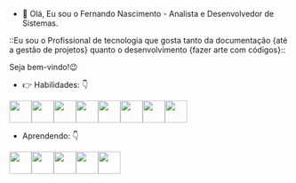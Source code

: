- 👋 Olá, Eu sou o Fernando Nascimento - Analista e Desenvolvedor de Sistemas.

::Eu sou o Profissional de tecnologia que gosta tanto da documentação {até a gestão de projetos} quanto o desenvolvimento {fazer arte com códigos}::

Seja bem-vindo!😉


- :point_right: Habilidades: :point_down:



<img src="https://cdn.jsdelivr.net/gh/devicons/devicon/icons/php/php-original.svg" width="40" height="40" /><img src="https://cdn.jsdelivr.net/gh/devicons/devicon/icons/linux/linux-original.svg" width="40" height="40" /><img src="https://cdn.jsdelivr.net/gh/devicons/devicon/icons/laravel/laravel-plain-wordmark.svg" width="40" height="40" /><img src="https://cdn.jsdelivr.net/gh/devicons/devicon/icons/docker/docker-original-wordmark.svg" width="40"  height="40" /><img src="https://cdn.jsdelivr.net/gh/devicons/devicon/icons/git/git-original.svg" width="40"  height="40" /><img src="https://cdn.jsdelivr.net/gh/devicons/devicon/icons/bootstrap/bootstrap-original-wordmark.svg"  width="40"  height="40" /><img src="https://cdn.jsdelivr.net/gh/devicons/devicon/icons/mysql/mysql-original-wordmark.svg" width="40"  height="40"  /><img src="https://cdn.jsdelivr.net/gh/devicons/devicon/icons/postgresql/postgresql-original.svg" width="40"  height="40" />



- Aprendendo: :point_down:


<img src="https://cdn.jsdelivr.net/gh/devicons/devicon/icons/spring/spring-original-wordmark.svg" width="40" height="40" /><img src="https://cdn.jsdelivr.net/gh/devicons/devicon/icons/java/java-original-wordmark.svg" width="40" height="40"  /><img src="https://cdn.jsdelivr.net/gh/devicons/devicon/icons/javascript/javascript-original.svg" width="40" height="40" /><img src="https://cdn.jsdelivr.net/gh/devicons/devicon/icons/react/react-original.svg" width="40" height="40" /><img src="https://cdn.jsdelivr.net/gh/devicons/devicon/icons/angularjs/angularjs-original.svg" width="40" height="40" />









<!---
FnITSTD/FnITSTD is a ✨ special ✨ repository because its `README.md` (this file) appears on your GitHub profile.
You can click the Preview link to take a look at your changes.
--->

